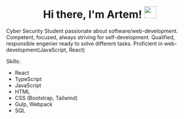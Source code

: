 <h1 align="center">Hi there, I'm Artem! 
<img src="https://github.com/blackcater/blackcater/raw/main/images/Hi.gif" height="32"/></h1>
<p>Cyber Security Student passionate about software/web-development. Competent, focused, always striving for self-development. Qualified, responsible engenier ready to solve different tasks. Proficient in web-development(JavaScript, React)</p>
<p>Skills:</p>
<ul>
  <li>React</li>
  <li>TypeScript</li>
  <li>JavaScript</li>
  <li>HTML</li>
  <li>CSS (Bootstrap, Tailwind)</li>
  <li>Gulp, Webpack</li>
  <li>SQL</li>
</ul>
